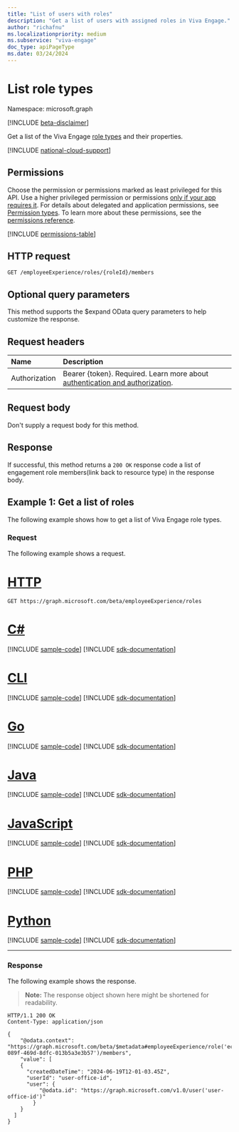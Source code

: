 ```yaml
---
title: "List of users with roles"
description: "Get a list of users with assigned roles in Viva Engage."
author: "richafnu"
ms.localizationpriority: medium
ms.subservice: "viva-engage"
doc_type: apiPageType
ms.date: 03/24/2024
---
```


# List role types

Namespace: microsoft.graph

[!INCLUDE [beta-disclaimer](../../includes/beta-disclaimer.md)]

Get a list of the Viva Engage [role types](../resources/engagementrolemember.md) and their properties.

[!INCLUDE [national-cloud-support](../../includes/global-only.md)]

## Permissions

Choose the permission or permissions marked as least privileged for this API. Use a higher privileged permission or permissions [only if your app requires it](/graph/permissions-overview#best-practices-for-using-microsoft-graph-permissions). For details about delegated and application permissions, see [Permission types](/graph/permissions-overview#permission-types). To learn more about these permissions, see the [permissions reference](/graph/permissions-reference).

<!-- { "blockType": "permissions", "name": "employeeexperience_list_communities" } -->
[!INCLUDE [permissions-table](../includes/permissions/employeeexperience-list-userwithroles-permissions.md)]

## HTTP request

<!-- {
  "blockType": "ignored"
}
-->
``` http
GET /employeeExperience/roles/{roleId}/members
```

## Optional query parameters

This method supports the $expand OData query parameters to help customize the response.

## Request headers

|Name|Description|
|:---|:---|
|Authorization|Bearer {token}. Required. Learn more about [authentication and authorization](/graph/auth/auth-concepts).|

## Request body

Don't supply a request body for this method.

## Response

If successful, this method returns a `200 OK` response code a list of engagement role members(link back to resource type) in the response body.

## Example 1: Get a list of roles 

The following example shows how to get a list of Viva Engage role types.

### Request

The following example shows a request.
# [HTTP](#tab/http)
<!-- {
  "blockType": "request",
  "name": "list_community"
}
-->
``` http
GET https://graph.microsoft.com/beta/employeeExperience/roles
```

# [C#](#tab/csharp)
[!INCLUDE [sample-code](../includes/snippets/csharp/list-roles-csharp-snippets.md)]
[!INCLUDE [sdk-documentation](../includes/snippets/snippets-sdk-documentation-link.md)]

# [CLI](#tab/cli)
[!INCLUDE [sample-code](../includes/snippets/cli/list-roles-cli-snippets.md)]
[!INCLUDE [sdk-documentation](../includes/snippets/snippets-sdk-documentation-link.md)]

# [Go](#tab/go)
[!INCLUDE [sample-code](../includes/snippets/go/list-roles-go-snippets.md)]
[!INCLUDE [sdk-documentation](../includes/snippets/snippets-sdk-documentation-link.md)]

# [Java](#tab/java)
[!INCLUDE [sample-code](../includes/snippets/java/list-roles-java-snippets.md)]
[!INCLUDE [sdk-documentation](../includes/snippets/snippets-sdk-documentation-link.md)]

# [JavaScript](#tab/javascript)
[!INCLUDE [sample-code](../includes/snippets/javascript/list-roles-javascript-snippets.md)]
[!INCLUDE [sdk-documentation](../includes/snippets/snippets-sdk-documentation-link.md)]

# [PHP](#tab/php)
[!INCLUDE [sample-code](../includes/snippets/php/list-roles-php-snippets.md)]
[!INCLUDE [sdk-documentation](../includes/snippets/snippets-sdk-documentation-link.md)]

# [Python](#tab/python)
[!INCLUDE [sample-code](../includes/snippets/python/list-roles-python-snippets.md)]
[!INCLUDE [sdk-documentation](../includes/snippets/snippets-sdk-documentation-link.md)]

---

### Response

The following example shows the response.

>**Note:** The response object shown here might be shortened for readability.

<!-- {
  "blockType": "response",
  "truncated": true,
  "@odata.type": "Collection(microsoft.graph.community)"
}
-->
``` http
HTTP/1.1 200 OK
Content-Type: application/json

{
    "@odata.context": "https://graph.microsoft.com/beta/$metadata#employeeExperience/role('ec957292-089f-469d-8dfc-013b5a3e3b57')/members",
    "value": [
    {
      "createdDateTime": "2024-06-19T12-01-03.45Z",
      "userId": "user-office-id",
      "user": {
          "@odata.id": "https://graph.microsoft.com/v1.0/user('user-office-id')"
        }
    }
  ]
}
```
